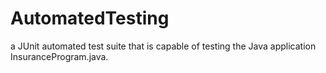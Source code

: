 # AutomatedTesting

a JUnit automated test suite that is capable of testing the Java application InsuranceProgram.java.
